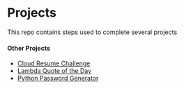 # Projects

This repo contains steps used to complete several projects

#### Other Projects

- [Cloud Resume Challenge](https://github.com/theaji/cloud-resume)
- [Lambda Quote of the Day](https://github.com/theaji/qotd)
- [Python Password Generator](https://github.com/theaji/py-password-gen)
